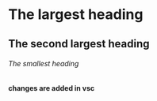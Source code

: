 # The largest heading
## The second largest heading
###### The smallest heading
#### changes are added in vsc
